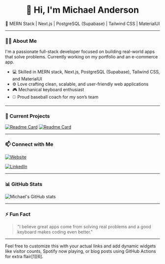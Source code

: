 
<div align="center">

# 👋 Hi, I'm Michael Anderson

🚀 MERN Stack | Next.js | PostgreSQL (Supabase) | Tailwind CSS | MaterialUI

</div>

---

### 👨‍💻 About Me

I'm a passionate full-stack developer focused on building real-world apps that solve problems. Currently working on my portfolio and an e-commerce app.

- 💻 Skilled in MERN stack, Next.js, PostgreSQL (Supabase), Tailwind CSS, and MaterialUI  
- ⚙️ Love crafting clean, scalable, and user-friendly web applications  
- 🎮 Mechanical keyboard enthusiast  
- ⚾ Proud baseball coach for my son’s team  

---

### 🔭 Current Projects
[![Readme Card](https://github-readme-stats.vercel.app/api/pin/?username=michaelanderson&repo=portfolio)](https://github.com/michaelanderson/portfolio)
[![Readme Card](https://github-readme-stats.vercel.app/api/pin/?username=michaelanderson&repo=ecommerce-app)](https://github.com/michaelanderson/ecommerce-app)

---

### 📫 Connect with Me

[![Website](https://img.shields.io/badge/Website-green?style=for-the-badge&logo=google-chrome)](https://michael-anderson.vercel.app)

[![LinkedIn](https://img.shields.io/badge/LinkedIn-blue?style=for-the-badge&logo=linkedin)](https://linkedin.com/in/Michael-Anderson92)

---

### 📊 GitHub Stats
  
![Michael's GitHub stats](https://github-readme-stats.vercel.app/api?username=Michael-Anderson92&show_icons=true&theme=radical)

---

### ⚡ Fun Fact

> "I believe great apps come from solving real problems and a good keyboard makes coding even better."

---

Feel free to customize this with your actual links and add dynamic widgets like visitor counts, Spotify now playing, or blog posts using GitHub Actions for extra flair[1][6].
